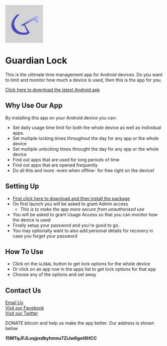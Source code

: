 <img src="./icons/app_icon.png" align="center"
     title="Icon by tawtsvenz" width="120" height="120">

# Guardian Lock

This is the ultimate time management app for Android devices. Do you 
want to limit and monitor how much a device is used, then this is the app for you.

<a id="download_link" href="https://github.com/tawtsvenz/GuardianLock/releases/download/0.2.0/GuardianLock_latest.apk">Click here to download the latest Android apk</a>


## Why Use Our App
By installing this app on your Android device you can:
* Set daily usage time limit for both the whole device as well as individual
apps.
* Set multiple locking times throughout the day for any app or the whole device
* Set multiple unlocking times throught the day for any app or the whole device
* Find out apps that are used for long periods of time
* Find out apps that are opened frequently
* Do all this and more -even when offline- for free right on the device!

## Setting Up
* [First click here to download and then install the package](https://github.com/tawtsvenz/GuardianLock/releases/download/0.2.0/GuardianLock_latest.apk)
* On first launch you will be asked to grant Admin access
  * <i>This is to make the app more secure from unauthorised use</i>
* You will be asked to grant Usage Access so that you can monitor how the device is used
* Finally setup your password and you're good to go.
* You may optionally want to also add personal details for recovery in case you forget your password

<input type="hidden" id="guardian_lock_version" value="7" />


## How To Use
* Click on the `GLOBAL` button to get lock options for
the whole device
* Or click on an app row in the apps list to get lock options for that app
* Choose any of the options and set away

## Contact Us
<a href="mailto:guardianlock.enquiries@gmail.com">
Email Us</a> <br/>


<a href="https://www.facebook.com/guardianlockZW">
Visit our Facebook</a> <br/>


<a href="https://www.twitter.com/guardian_lock">
Visit our Twitter</a> <br/>


DONATE bitcoin and help us make the app better. Our address is shown below

<b>15MTqJFJLosjpxdbyhmnu7ZiJw6got6HCC</b>
